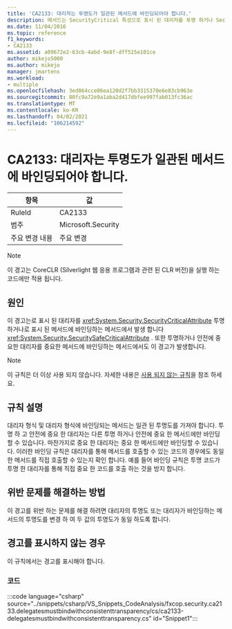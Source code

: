 ```yaml
---
title: 'CA2133: 대리자는 투명도가 일관된 메서드에 바인딩되어야 합니다.'
description: 메서드는 SecurityCritical 특성으로 표시 된 대리자를 투명 하거나 SecuritySafeCritical 특성으로 표시 된 메서드에 바인딩하고, 투명 하거나 안전에 중요 한 대리자를 중요 한 메서드에 바인딩합니다.
ms.date: 11/04/2016
ms.topic: reference
f1_keywords:
- CA2133
ms.assetid: a09672e2-63cb-4abd-9e8f-dff515e101ce
author: mikejo5000
ms.author: mikejo
manager: jmartens
ms.workload:
- multiple
ms.openlocfilehash: 3ed864cce06ea120d2f7bb3315370e6e83cb963e
ms.sourcegitcommit: 80fc9a72e9a1aba2d417dbfee997fab013fc36ac
ms.translationtype: MT
ms.contentlocale: ko-KR
ms.lasthandoff: 04/02/2021
ms.locfileid: "106214592"
---
```

# <a name="ca2133-delegates-must-bind-to-methods-with-consistent-transparency"></a>CA2133: 대리자는 투명도가 일관된 메서드에 바인딩되어야 합니다.

|항목|값|
|-|-|
|RuleId|CA2133|
|범주|Microsoft.Security|
|주요 변경 내용|주요 변경|

> [!NOTE]
> 이 경고는 CoreCLR (Silverlight 웹 응용 프로그램과 관련 된 CLR 버전)을 실행 하는 코드에만 적용 됩니다.

## <a name="cause"></a>원인
이 경고는로 표시 된 대리자를 <xref:System.Security.SecurityCriticalAttribute> 투명 하거나로 표시 된 메서드에 바인딩하는 메서드에서 발생 합니다 <xref:System.Security.SecuritySafeCriticalAttribute> . 또한 투명하거나 안전에 중요한 대리자를 중요한 메서드에 바인딩하는 메서드에서도 이 경고가 발생합니다.

> [!NOTE]
> 이 규칙은 더 이상 사용 되지 않습니다. 자세한 내용은 [사용 되지 않는 규칙](fxcop-unported-deprecated-rules.md)을 참조 하세요.

## <a name="rule-description"></a>규칙 설명

대리자 형식 및 대리자 형식에 바인딩되는 메서드는 일관 된 투명도를 가져야 합니다. 투명 하 고 안전에 중요 한 대리자는 다른 투명 하거나 안전에 중요 한 메서드에만 바인딩할 수 있습니다. 마찬가지로 중요 한 대리자는 중요 한 메서드에만 바인딩할 수 있습니다. 이러한 바인딩 규칙은 대리자를 통해 메서드를 호출할 수 있는 코드의 경우에도 동일한 메서드를 직접 호출할 수 있는지 확인 합니다. 예를 들어 바인딩 규칙은 투명 코드가 투명 한 대리자를 통해 직접 중요 한 코드를 호출 하는 것을 방지 합니다.

## <a name="how-to-fix-violations"></a>위반 문제를 해결하는 방법

이 경고를 위반 하는 문제를 해결 하려면 대리자의 투명도 또는 대리자가 바인딩하는 메서드의 투명도를 변경 하 여 두 값의 투명도가 동일 하도록 합니다.

## <a name="when-to-suppress-warnings"></a>경고를 표시하지 않는 경우

이 규칙에서는 경고를 표시해야 합니다.

### <a name="code"></a>코드

:::code language="csharp" source="../snippets/csharp/VS_Snippets_CodeAnalysis/fxcop.security.ca2133.delegatesmustbindwithconsistenttransparency/cs/ca2133-delegatesmustbindwithconsistenttransparency.cs" id="Snippet1":::
